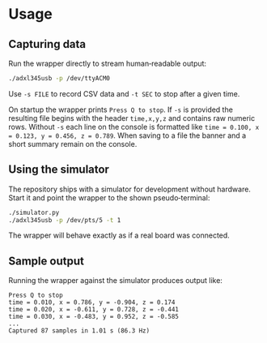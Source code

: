 # Usage

## Capturing data

Run the wrapper directly to stream human‑readable output:

```bash
./adxl345usb -p /dev/ttyACM0
```

Use `-s FILE` to record CSV data and `-t SEC` to stop after a given time.

On startup the wrapper prints `Press Q to stop`. If `-s` is provided the
resulting file begins with the header `time,x,y,z` and contains raw numeric
rows. Without `-s` each line on the console is formatted like
`time = 0.100, x = 0.123, y = 0.456, z = 0.789`. When saving to a file the
banner and a short summary remain on the console.

## Using the simulator

The repository ships with a simulator for development without hardware. Start it
and point the wrapper to the shown pseudo‑terminal:

```bash
./simulator.py
./adxl345usb -p /dev/pts/5 -t 1
```

The wrapper will behave exactly as if a real board was connected.

## Sample output

Running the wrapper against the simulator produces output like:

```text
Press Q to stop
time = 0.010, x = 0.786, y = -0.904, z = 0.174
time = 0.020, x = -0.611, y = 0.728, z = -0.441
time = 0.030, x = -0.483, y = 0.952, z = -0.585
...
Captured 87 samples in 1.01 s (86.3 Hz)
```
